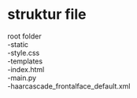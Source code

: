 # struktur file
root folder <br />
  -static <br />
    -style.css <br />
  -templates <br />
    -index.html <br />
  -main.py <br />
  -haarcascade_frontalface_default.xml
